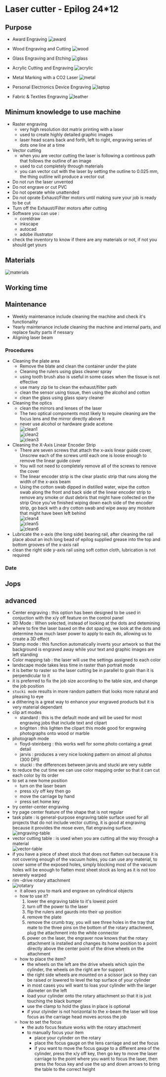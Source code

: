 # Laser cutter - Epilog 24*12

## Purpose
- Award Engraving
![award](award.jpg)

- Wood Engraving and Cutting
![wood](maple-cut.jpg)

- Glass Engraving and Etching
![glass](glass.jpg)

- Acrylic Cutting and Engraving
![acrylic](acrylic.jpg)

- Metal Marking with a CO2 Laser
![metal](metal.gif)

- Personal Electronics Device Engraving
![laptop](laptop.jpg)

- Fabric & Textiles Engraving
![leather](leather.jpg)

## Minimum knowledge to use machine
- Raster engraving
    - very high resolution dot matrix printing with a laser
    - used to create highly detailed graphic images
    - laser head scans back and forth, left to right, engraving series of dots one line at a time
- Vector cutting
    - when you are vector cutting the laser is following a continous path that follows the outline of an image
    - used to cut completely through materials
    - you can vector cut with the laser by setting the outline to 0.025 mm, the thing outline will produce a vector cut
- Do not run the laser unvented
- Do not engrave or cut PVC
- Do not operate while unattended
- Do not oprate Exhaust/Filter motors until making sure your job is ready to be cut
- Turn off the Exhaust/Filter motors after cutting
- Software you can use :
    - coreldraw
    - inkscape
    - autocad
    - adobe illustrator
- check the inventory to know if there are any materials or not, if not you should get yours

## Materials   
![materials](materials.png)

## Working time

## Maintenance
- Weekly maintenance include cleaning the machine and check it's functionality
- Yearly maintenance include cleaning the machine and internal parts, and replace faulty parts if nessary
- Aligning laser beam

### Procedures
- Cleaning the plate area
    - Remove the blate and clean the container under the plate
    - Cleaning the rulers using glass cleaner spray
    - using tooth brush also is useful in some cases when the tissue is not effective
    - use many zip tie to clean the exhaust/filter path
    - clean the sensor using tissue, then using the alcohol and cotton
    - clean the glass using glass spary cleaner
- Cleaning the optics
    - clean the mirrors and lenses of the laser
    - The two optical components most likely to require cleaning are the focus lens and the mirror directly above it
    - never use alcohol or hardware grade acetone  
    ![clean1](clean_optics.jpg)  
    ![clean2](clean_optics2.jpg)  
    ![clean3](clean_optics3.jpg)
- Cleaning the X-Axis Linear Encoder Strip
    - There are seven screws that attach the x-axis linear guide cover, Unscrew each of the screws until each one is loose enough to remove the linear guide cover
    - You will not need to completely remove all of the screws to remove the cover
    - The linear encoder strip is the clear plastic strip that runs along the width of the x-axis beam
    - Using the cotton swab dipped in distilled water, wipe the cotton swab along the front and back side of the linear encoder strip to remove any smoke or dust debris that might have collected on the strip
    Once you've finished wiping down each side of the encoder strip, go back with a dry cotton swab and wipe away any moisture that might have been left behind  
    ![clean4](clean_optics4.jpg)  
    ![clean5](clean_optics5.jpg)  
    ![clean6](clean_optics6.jpg)  
- Lubricate the x-axis (the long side) bearing rail, after cleaning the rail place about an inch long bead of epilog supplied grease into the top and bottom grooves of the x-axis rail
- clean the right side y-axis rail using soft cotton cloth, lubrication is not required

### Date

## Jops

## advanced
- Center engraving : this option has been designed to be used in conjuction with the x/y off feature on the control panel
- 3D Mode : When selected, instead of looking at the dots and detemining where to fire the laser based on the dot spacing, we look at the dots and determine how much laser power to apply to each do, allowing us to create a 3D effect
- Stamp mode : this function automatically inverts your artwork so that the background is engraved away while your text and graphic images are left standing
- Color mapping tab : the laser will use the settings assigned to each color
- landscape mode takes less time in raster than portrait mode
- it is better to raster so the laser cutting be in parallel to grain than it is perpendicular to it
- it is preferred to fix the job size according to the table size, and change the job position
- `stucki mode` results in more random pattern that looks more natural and pleasing to eye
- a dithering is a great way to enhance your engraved products but it is very material dependant
- clip art modes
    - standard : this is the default mode and will be used for most engraving jobs that include text and clipart
    - brighten : this lighten the clipart this mode good for engraving photographs onto wood or marble
- photograph mode
    - floyd-steinberg : this works well for some photo containg a great detail
    - jarvis : produces a very nice looking pattern on almost all photos (300 DPI)
    - stucki : the differences between jarvis and stucki are very subtle
- to reduce the cut time we can use color mapping order so that it can cut each color by its order
- to set a new home position
    - turn on the laser beam
    - press x/y off key then go
    - move the carriage by hand
    - press set home key
- try center-center engraving
- try page center feature of the shape that is not regular
- task plate : is general-purpose engraving table surface used for all projects that do not include vector cutting, it is good at engraving because it provides the mose even, flat engraving surface.   
![engraving-table](engraving-table.jpeg)
- vector cutting table : is used when you are cutting all the way through a material   
![vector-table](vector-table.jpeg)
- if you have a piece of sheet stock that does not flatten out because it is not covering enough of the vacuum holes, you can use any material, to cover some of the exposed holes, simply blocking most of the vacuum holes will be enough to flatten most sheet stock as long as it is not too severely warped
- rim -drive rotary attachment   
![rotatary](rotatary.jpg)
    - it allows you to mark and engrave on cylindrical objects
    - how to use it?
        1. lower the engraving table to it's lowest point
        2. turn off the power to the laser
        3. flip the rulers and gaurds into their up position
        4. remove the plate
        5. remove the crumb tray, you will see three holes in the tray that mate to the three pins on the bottom of the rotary attachment, plug the attachment into the white connector
        6. power on the laser, the engraver now knows that the rotary attachment is installed and changes its home position to a point directly above the center point of the drive wheels on the attachment
    - how to place the item?
        - the wheels on the left are the drive wheels which spin the cylinder, the wheels on the right are for support
        - the right side wheels are mounted on a scissor jack so they can be raised or lowered to level the top surface of your cylinder
        - in most cases you will want to loas your cylinder with the larger diameter on the left
        - load your cylinder onto the rotary attachment so that it is just touching the black bumper
        - use the clamp to hold the glass in place is optional
        - if your clyinder is not horizontal to the x-beam the laser will lose focus as the carriage head moves across the job
    - how to set the focus
        - the auto focus feature works with the rotary attachment
        - to manually focus your item
            - place your cylinder on the rotary
            - place the focus gauge on the lens carriage and set the focus
            - if you want to move the focus gauge to a different area of the cylinder, press the x/y off key, then go key to move the laser carriage to the point where you want to focus the laser, then press the focus key and use the up and down arrows to bring the table to the correct height